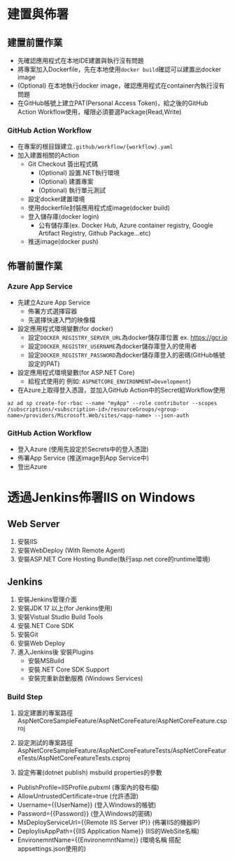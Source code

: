 # 建置與佈署

## 建置前置作業 
- 先確認應用程式在本地IDE建置與執行沒有問題
- 將專案加入Dockerfile，先在本地使用`docker build`確認可以建置出docker image
- (Optional) 在本地執行docker image，確認應用程式在container內執行沒有問題
- 在GitHub帳號上建立PAT(Personal Access Token)，給之後的GitHub Action Workflow使用，權限必須要選Package(Read,Write)

### GitHub Action Workflow
- 在專案的根目錄建立`.github/workflow/{workflow}.yaml`
- 加入建置相關的Action
    - Git Checkout 簽出程式碼
        - (Optional) 設置.NET執行環境
        - (Optional) 建置專案
        - (Optional) 執行單元測試
    - 設定docker建置環境
    - 使用dockerfile封裝應用程式成image(docker build)
    - 登入儲存庫(docker login)
        - 公有儲存庫(ex. Docker Hub, Azure container registry, Google Artifact Registry, Github Package...etc)
    - 推送image(docker push)

## 佈署前置作業
### Azure App Service
- 先建立Azure App Service
    - 佈署方式選擇容器
    - 先選擇快速入門的映像檔
- 設定應用程式環境變數(for docker)
    - 設定`DOCKER_REGISTRY_SERVER_URL`為docker儲存庫位置 ex. https://gcr.io
    - 設定`DOCKER_REGISTRY_USERNAME`為docker儲存庫登入的使用者
    - 設定`DOCKER_REGISTRY_PASSWORD`為docker儲存庫登入的密碼(GitHub帳號設定的PAT)
- 設定應用程式環境變數(for ASP.NET Core)
    - 給程式使用的 例如: `ASPNETCORE_ENVIRONMENT=Development`)
- 在Azure上取得登入憑證，並加入GitHub Action中的Secret給Workflow使用
```
az ad sp create-for-rbac --name "myApp" --role contributor --scopes /subscriptions/<subscription-id>/resourceGroups/<group-name>/providers/Microsoft.Web/sites/<app-name> --json-auth
```


### GitHub Action Workflow
- 登入Azure (使用先設定於Secrets中的登入憑證)
- 佈署App Service (推送image到App Service中)
- 登出Azure


# 透過Jenkins佈署IIS on Windows

## Web Server

1. 安裝IIS
2. 安裝WebDeploy (With Remote Agent)
3. 安裝ASP.NET Core Hosting Bundle(執行asp.net core的runtime環境) 

## Jenkins
1. 安裝Jenkins管理介面
2. 安裝JDK 17 以上(for Jenkins使用)
3. 安裝Vistual Studio Build Tools 
4. 安裝.NET Core SDK
5. 安裝Git
6. 安裝Web Deploy
7. 進入Jenkins後 安裝Plugins
    - 安裝MSBuild 
    - 安裝.NET Core SDK Support
    - 安裝完重新啟動服務 (Windows Services)

### Build Step
1. 設定建置的專案路徑
AspNetCoreSampleFeature/AspNetCoreFeature/AspNetCoreFeature.csproj

2. 設定測試的專案路徑
AspNetCoreSampleFeature/AspNetCoreFeatureTests/AspNetCoreFeatureTests/AspNetCoreFeatureTests.csproj

3. 設定佈署(dotnet publish) msbuild properties的參數

- PublishProfile=IISProfile.pubxml  (專案內的發布檔)
- AllowUntrustedCertificate=true (允許憑證)
- Username={{UserName}}  (登入Windows的帳號)
- Password={{Password}}  (登入Windows的密碼)
- MsDeployServiceUrl={{Remote IIS Server IP}}  (佈署IIS的機器IP)
- DeployIisAppPath={{IIS Application Name}}  (IIS的WebSite名稱)
- EnvironemntName={{EnvironemntName}} (環境名稱 搭配appsettings.json使用的)



